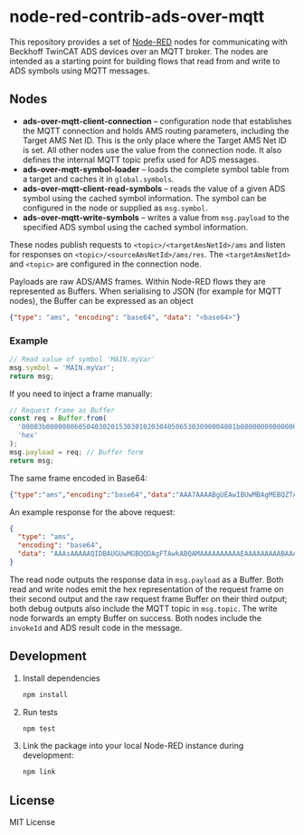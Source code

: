 # node-red-contrib-ads-over-mqtt

This repository provides a set of [Node-RED](https://nodered.org/) nodes for
communicating with Beckhoff TwinCAT ADS devices over an MQTT broker. The nodes
are intended as a starting point for building flows that read from and write to
ADS symbols using MQTT messages.

## Nodes

- **ads-over-mqtt-client-connection** – configuration node that establishes the MQTT
  connection and holds AMS routing parameters, including the Target AMS Net ID.
  This is the only place where the Target AMS Net ID is set. All other nodes
  use the value from the connection node. It also defines the internal
  MQTT topic prefix used for ADS messages.
- **ads-over-mqtt-symbol-loader** – loads the complete symbol table from a
  target and caches it in `global.symbols`.
- **ads-over-mqtt-client-read-symbols** – reads the value of a given ADS symbol
  using the cached symbol information. The symbol can be configured in the node
  or supplied as `msg.symbol`.
- **ads-over-mqtt-write-symbols** – writes a value from `msg.payload` to the
  specified ADS symbol using the cached symbol information.

These nodes publish requests to `<topic>/<targetAmsNetId>/ams` and listen
for responses on `<topic>/<sourceAmsNetId>/ams/res`. The `<targetAmsNetId>`
and `<topic>` are configured in the connection node.

Payloads are raw ADS/AMS frames. Within Node-RED flows they are represented as
Buffers. When serialising to JSON (for example for MQTT nodes), the Buffer can
be expressed as an object

```json
{"type": "ams", "encoding": "base64", "data": "<base64>"}
```

### Example

```js
// Read value of symbol 'MAIN.myVar'
msg.symbol = 'MAIN.myVar';
return msg;
```

If you need to inject a frame manually:

```js
// Request frame as Buffer
const req = Buffer.from(
  '00003b00000006050403020153030102030405065303090004001b000000000000000100000003f0000000000000040000000b0000004d41494e2e6d7956617200',
  'hex'
);
msg.payload = req; // Buffer form
return msg;
```

The same frame encoded in Base64:

```json
{"type":"ams","encoding":"base64","data":"AAA7AAAABgUEAwIBUwMBAgMEBQZTAwkABAAbAAAAAAAAAAEAAAAD8AAAAAAAAAQAAAALAAAATUFJTi5teVZhcgA="}
```

An example response for the above request:

```json
{
  "type": "ams",
  "encoding": "base64",
  "data": "AAAsAAAAAQIDBAUGUwMGBQQDAgFTAwkABQAMAAAAAAAAAAEAAAAAAAAABAAAAHhWNBI="
}
```

The read node outputs the response data in `msg.payload` as a Buffer. Both read
and write nodes emit the hex representation of the request frame on their second
output and the raw request frame Buffer on their third output; both debug
outputs also include the MQTT topic in `msg.topic`. The write node forwards an
empty Buffer on success. Both nodes include the `invokeId` and ADS result code
in the message.

## Development

1. Install dependencies

   ```bash
   npm install
   ```

2. Run tests

   ```bash
   npm test
   ```

3. Link the package into your local Node-RED instance during development:

   ```bash
   npm link
   ```

## License

MIT License

